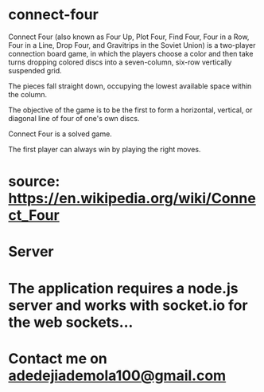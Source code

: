 # connect-four

Connect Four (also known as Four Up, Plot Four, Find Four, Four in a Row, Four in a Line, Drop Four, and Gravitrips in the Soviet Union) is a two-player connection board game, in which the players choose a color and then take turns dropping colored discs into a seven-column, six-row vertically suspended grid.

The pieces fall straight down, occupying the lowest available space within the column.

The objective of the game is to be the first to form a horizontal, vertical, or diagonal line of four of one's own discs.

Connect Four is a solved game.

The first player can always win by playing the right moves.

# source: https://en.wikipedia.org/wiki/Connect_Four

# Server
# The application requires a node.js server and works with socket.io for the web sockets... 
# Contact me on adedejiademola100@gmail.com
#
